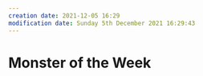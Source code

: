 ```yaml
---
creation date: 2021-12-05 16:29
modification date: Sunday 5th December 2021 16:29:43
---
```


# Monster of the Week

